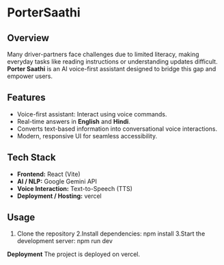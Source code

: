 # PorterSaathi

## Overview
Many driver-partners face challenges due to limited literacy, making everyday tasks like reading instructions or understanding updates difficult. **Porter Saathi** is an AI voice-first assistant designed to bridge this gap and empower users.

## Features
- Voice-first assistant: Interact using voice commands.
- Real-time answers in **English** and **Hindi**.
- Converts text-based information into conversational voice interactions.
- Modern, responsive UI for seamless accessibility.

## Tech Stack
- **Frontend:** React (Vite)
- **AI / NLP:** Google Gemini API
- **Voice Interaction:** Text-to-Speech (TTS)
- **Deployment / Hosting:** vercel

## Usage
1. Clone the repository
2.Install dependencies:
  npm install
3.Start the development server:
  npm run dev

**Deployment**
The project is deployed on vercel.
